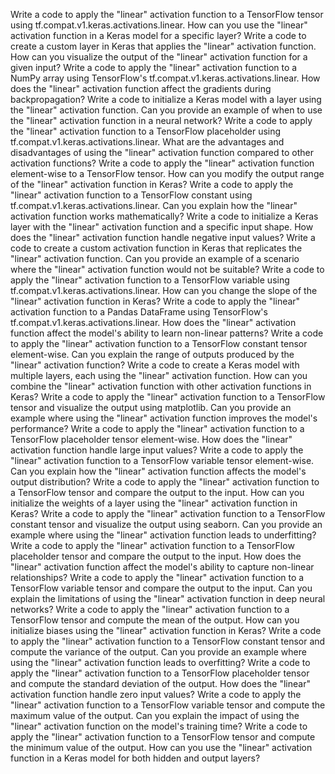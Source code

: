 Write a code to apply the "linear" activation function to a TensorFlow tensor using tf.compat.v1.keras.activations.linear.
How can you use the "linear" activation function in a Keras model for a specific layer?
Write a code to create a custom layer in Keras that applies the "linear" activation function.
How can you visualize the output of the "linear" activation function for a given input?
Write a code to apply the "linear" activation function to a NumPy array using TensorFlow's tf.compat.v1.keras.activations.linear.
How does the "linear" activation function affect the gradients during backpropagation?
Write a code to initialize a Keras model with a layer using the "linear" activation function.
Can you provide an example of when to use the "linear" activation function in a neural network?
Write a code to apply the "linear" activation function to a TensorFlow placeholder using tf.compat.v1.keras.activations.linear.
What are the advantages and disadvantages of using the "linear" activation function compared to other activation functions?
Write a code to apply the "linear" activation function element-wise to a TensorFlow tensor.
How can you modify the output range of the "linear" activation function in Keras?
Write a code to apply the "linear" activation function to a TensorFlow constant using tf.compat.v1.keras.activations.linear.
Can you explain how the "linear" activation function works mathematically?
Write a code to initialize a Keras layer with the "linear" activation function and a specific input shape.
How does the "linear" activation function handle negative input values?
Write a code to create a custom activation function in Keras that replicates the "linear" activation function.
Can you provide an example of a scenario where the "linear" activation function would not be suitable?
Write a code to apply the "linear" activation function to a TensorFlow variable using tf.compat.v1.keras.activations.linear.
How can you change the slope of the "linear" activation function in Keras?
Write a code to apply the "linear" activation function to a Pandas DataFrame using TensorFlow's tf.compat.v1.keras.activations.linear.
How does the "linear" activation function affect the model's ability to learn non-linear patterns?
Write a code to apply the "linear" activation function to a TensorFlow constant tensor element-wise.
Can you explain the range of outputs produced by the "linear" activation function?
Write a code to create a Keras model with multiple layers, each using the "linear" activation function.
How can you combine the "linear" activation function with other activation functions in Keras?
Write a code to apply the "linear" activation function to a TensorFlow tensor and visualize the output using matplotlib.
Can you provide an example where using the "linear" activation function improves the model's performance?
Write a code to apply the "linear" activation function to a TensorFlow placeholder tensor element-wise.
How does the "linear" activation function handle large input values?
Write a code to apply the "linear" activation function to a TensorFlow variable tensor element-wise.
Can you explain how the "linear" activation function affects the model's output distribution?
Write a code to apply the "linear" activation function to a TensorFlow tensor and compare the output to the input.
How can you initialize the weights of a layer using the "linear" activation function in Keras?
Write a code to apply the "linear" activation function to a TensorFlow constant tensor and visualize the output using seaborn.
Can you provide an example where using the "linear" activation function leads to underfitting?
Write a code to apply the "linear" activation function to a TensorFlow placeholder tensor and compare the output to the input.
How does the "linear" activation function affect the model's ability to capture non-linear relationships?
Write a code to apply the "linear" activation function to a TensorFlow variable tensor and compare the output to the input.
Can you explain the limitations of using the "linear" activation function in deep neural networks?
Write a code to apply the "linear" activation function to a TensorFlow tensor and compute the mean of the output.
How can you initialize biases using the "linear" activation function in Keras?
Write a code to apply the "linear" activation function to a TensorFlow constant tensor and compute the variance of the output.
Can you provide an example where using the "linear" activation function leads to overfitting?
Write a code to apply the "linear" activation function to a TensorFlow placeholder tensor and compute the standard deviation of the output.
How does the "linear" activation function handle zero input values?
Write a code to apply the "linear" activation function to a TensorFlow variable tensor and compute the maximum value of the output.
Can you explain the impact of using the "linear" activation function on the model's training time?
Write a code to apply the "linear" activation function to a TensorFlow tensor and compute the minimum value of the output.
How can you use the "linear" activation function in a Keras model for both hidden and output layers?